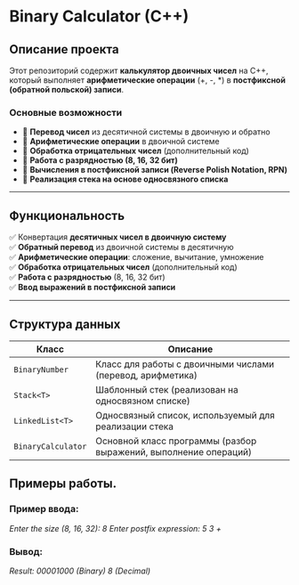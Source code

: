 # Binary Calculator (C++)  

## Описание проекта  
Этот репозиторий содержит **калькулятор двоичных чисел** на C++, который выполняет **арифметические операции** (+, -, *) в **постфиксной (обратной польской) записи**.  

### **Основные возможности**  
- 🔹 **Перевод чисел** из десятичной системы в двоичную и обратно  
- 🔹 **Арифметические операции** в двоичной системе  
- 🔹 **Обработка отрицательных чисел** (дополнительный код)  
- 🔹 **Работа с разрядностью (8, 16, 32 бит)**  
- 🔹 **Вычисления в постфиксной записи (Reverse Polish Notation, RPN)**  
- 🔹 **Реализация стека на основе односвязного списка**  

---

## **Функциональность**
✅ Конвертация **десятичных чисел в двоичную систему**  
✅ **Обратный перевод** из двоичной системы в десятичную  
✅ **Арифметические операции**: сложение, вычитание, умножение  
✅ **Обработка отрицательных чисел** (дополнительный код)  
✅ **Работа с разрядностью** (8, 16, 32 бит)  
✅ **Ввод выражений в постфиксной записи**  

---

## **Структура данных**
| Класс               | Описание |
|---------------------|----------|
| `BinaryNumber`      | Класс для работы с двоичными числами (перевод, арифметика) |
| `Stack<T>`         | Шаблонный стек (реализован на односвязном списке) |
| `LinkedList<T>`     | Односвязный список, используемый для реализации стека |
| `BinaryCalculator`  | Основной класс программы (разбор выражений, выполнение операций) |


## Примеры работы.

### Пример ввода:
*Enter the size (8, 16, 32): 8*
*Enter postfix expression: 5 3 +*

### Вывод:
*Result:*
*00001000 (Binary)*
*8 (Decimal)*
